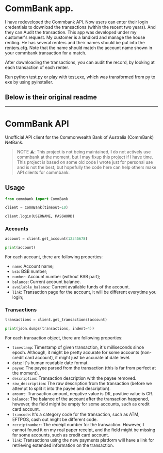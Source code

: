 # CommBank app.

I have redeveloped the Commbank API. Now users can enter their login credentials to download the transactions (within the recent two years). And they can Audit the transaction. This app was developed under my customer's request. My customer is a landlord and manage the house renting. He has several renters and their names should be put into the renters.cfg. Note that the name should match the account name shown in your commbank transaction for a match. 


After downloading the transactions, you can audit the record, by looking at each transaction of each renter.

Run python test.py or play with test.exe, which was transformed from py to exe by using pyinstaller.


Below is their original readme
-------------------------------------------------------------------------------------------------------------------------------------------------------------------------------------------------------------------------------------------------------------
-------------------------------------------------------------------------------------------------------------------------------------------------------------------------------------------------------------------------------------------------------------

# CommBank API

Unofficial API client for the Commonwealth Bank of Australia (CommBank) NetBank.

> NOTE ⚠️: This project is not being maintained, I do not actively use commbank at the moment, but I may fixup this project if I have time. This project is based on some old code I wrote just for personal use and is not the best, but hopefully the code here can help others make API clients for commbank.

## Usage

```python
from commbank import CommBank

client = CommBank(timeout=10)

client.login(USERNAME, PASSWORD)
```

### Accounts

```python
account = client.get_account(12345678)

print(account)
```

For each account, there are following properties:

- `name`: Account name;
- `bsb`: BSB number;
- `number`: Account number (without BSB part);
- `balance`: Current account balance.
- `available_balance`: Current available funds of the account.
- `link`: Transaction page for the account, it will be different everytime you login;

### Transactions

```python
transactions = client.get_transactions(account)

print(json.dumps(transactions, indent=4))
```

For each transaction object, there are following properties:

- `timestamp`: Timestamp of given transaction, it's milliseconds since epoch. Although, it might be pretty accurate for some accounts (non-credit card account), it might just be accurate at date level.
- `date`: It's human readable date format.
- `payee`: The payee parsed from the transaction (this is far from perfect at the moment).
- `description`: Transaction description with the payee removed.
- `raw_description`: The raw description from the transaction (before we attempt to split it into the payee and description).
- `amount`: Transaction amount, negative value is DR, positive value is CR.
- `balance`: The balance of the account after the transaction happened, however, the field might be empty for some accounts, such as credit card account.
- `trancode`: It's a category code for the transaction, such as ATM, EFTPOS, cash out might be different code.
- `receiptnumber`: The receipt number for the transaction. However, I cannot found it on my real paper receipt, and the field might be missing for some accounts, such as credit card account.
- `link`: Transactions using the new payments platform will have a link for retrieving extended information on the transaction.
